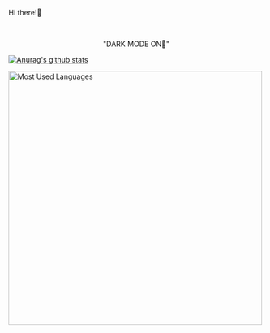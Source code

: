 Hi there!👋



<br>

<p align="center">
"DARK MODE ON🌙"
<!---<i><b><h2> GitHub Stats...📈  </b></i></h2>--->

[![Anurag's github stats](https://github-readme-stats.vercel.app/api?username=MdSalim2001)](https://github.com/anuraghazra/github-readme-stats)

<img src = "https://github-readme-stats.vercel.app/api/top-langs/?username=MdSalim2001&show_icons=true&layout=compact&theme=radical" alt="Most Used Languages" width="500px">
</p>
